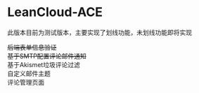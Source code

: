 # LeanCloud-ACE

此版本目前为测试版本，主要实现了划线功能，未划线功能即将实现

~~后端表单信息验证~~  
~~基于SMTP配置评论邮件通知~~  
基于Akismet垃圾评论过滤  
自定义邮件主题  
评论管理页面
